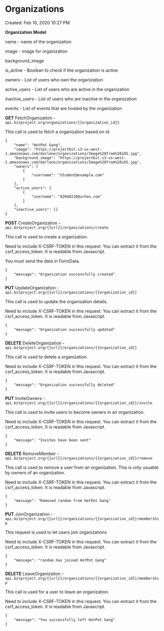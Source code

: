 # Organizations

Created: Feb 10, 2020 10:27 PM

**Organization Model**

name - name of the organization

image - image for organization

background_image

is_active - Boolean to check if the organization is active

owners - List of users who own the organization

active_users - List of users who are active in the organization

inactive_users - List of users who are inactive in the organization

events - List of events that are hosted by the organization

**GET** FetchOrganization - `api.bitproject.org/organizations/{{organization_id}}`

This call is used to fetch a organization based on id.

    {
        "name": "HotPot Gang",
        "image": "https://projectbit.s3-us-west-1.amazonaws.com/darlene/organizations/Image%20from%20iOS.jpg",
        "background_image": "https://projectbit.s3-us-west-1.amazonaws.com/darlene/organizations/Image%20from%20iOS.jpg",
        "owners": [
            {
                "username": "Student@example.com"
            }
        ],
        "active_users": [
            {
                "username": "d2048220@urhen.com"
            }
        ],
        "inactive_users": []
    }

**POST** CreateOrganization - `api.bitproject.org/{{url}}/organizations/create`

This call is used to create a organization.

Need to include X-CSRF-TOKEN in this request. You can extract it from the csrf_access_token. It is readable from Javascript.

You must send the data in FormData.

    {
        "message": "Organization successfully created"
    }

**PUT** UpdateOrganization - `api.bitproject.org/{{url}}/organizations/{{organization_id}}`

This call is used to update the organization details.

Need to include X-CSRF-TOKEN in this request. You can extract it from the csrf_access_token. It is readable from Javascript.

    {
        "message": "Organization successfully updated"
    }

**DELETE** DeleteOrganization - `api.bitproject.org/{{url}}/organizations/{{organization_id}}`

This call is used to delete a organization.

Need to include X-CSRF-TOKEN in this request. You can extract it from the csrf_access_token. It is readable from Javascript.

    {
        "message": "Organization successfully deleted"
    }

**PUT** InviteOwners - `api.bitproject.org/{{url}}/organizations/{{organization_id}}/invite`

This call is used to invite users to become owners in an organization.

Need to include X-CSRF-TOKEN in this request. You can extract it from the csrf_access_token. It is readable from Javascript.

    {
        "message": "Invites have been sent"
    }

**DELETE** RemoveMember - `api.bitproject.org/{{url}}/organizations/{{organization_id}}/remove`

This call is used to remove a user from an organization. This is only usuable by owners of an organization.

Need to include X-CSRF-TOKEN in this request. You can extract it from the csrf_access_token. It is readable from Javascript.

    {
        "message": "Removed random from HotPot Gang"
    }

**PUT** JoinOrganization - `api.bitproject.org/{{url}}/organizations/{{organization_id}}/membership`

This request is used to let users join organizations

Need to include X-CSRF-TOKEN in this request. You can extract it from the csrf_access_token. It is readable from Javascript.

    {
        "message": "random has joined HotPot Gang"
    }

**DELETE** LeaveOrganization - `api.bitproject.org/{{url}}/organizations/{{organization_id}}/membership`

This call is used for a user to leave an organization.

Need to include X-CSRF-TOKEN in this request. You can extract it from the csrf_access_token. It is readable from Javascript.

    {
        "message": "You successfully left HotPot Gang"
    }